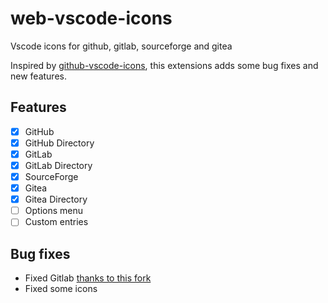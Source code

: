 # web-vscode-icons
Vscode icons for github, gitlab, sourceforge and gitea

Inspired by [github-vscode-icons](github-vscode-icons), this extensions adds some bug fixes and new features.

## Features

- [x] GitHub
- [x] GitHub Directory
- [x] GitLab
- [x] GitLab Directory
- [x] SourceForge
- [x] Gitea
- [x] Gitea Directory
- [ ] Options menu
- [ ] Custom entries

## Bug fixes
- Fixed Gitlab [thanks to this fork](https://github.com/jefersonla/github-vscode-icons)
- Fixed some icons